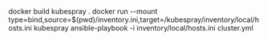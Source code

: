 docker build kubespray .
docker run --mount type=bind,source=$(pwd)/inventory.ini,target=/kubespray/inventory/local/hosts.ini kubespray ansible-playbook -i inventory/local/hosts.ini cluster.yml